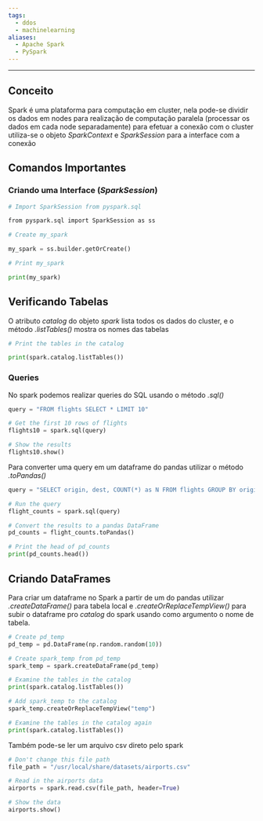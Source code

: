 ```yaml
---
tags:
  - ddos
  - machinelearning
aliases:
  - Apache Spark
  - PySpark
---
```


---
## Conceito

Spark é uma plataforma para computação em cluster, nela pode-se dividir os dados em nodes para realização de computação paralela (processar os dados em cada node separadamente) para efetuar a conexão com o cluster utiliza-se o objeto *SparkContext* e *SparkSession* para a interface com a conexão

## Comandos Importantes

### Criando uma Interface (*SparkSession*)

``` python
# Import SparkSession from pyspark.sql

from pyspark.sql import SparkSession as ss

# Create my_spark

my_spark = ss.builder.getOrCreate()

# Print my_spark

print(my_spark)
```

## Verificando Tabelas

O atributo *catalog* do objeto *spark* lista todos os dados do cluster, e o método *.listTables()* mostra os nomes das tabelas

``` python
# Print the tables in the catalog

print(spark.catalog.listTables())
```

### Queries

No spark podemos realizar queries do SQL usando o método *.sql()*

``` python
query = "FROM flights SELECT * LIMIT 10"

# Get the first 10 rows of flights
flights10 = spark.sql(query)

# Show the results
flights10.show()

```

Para converter uma query em um dataframe do pandas utilizar o método *.toPandas()*

``` python
query = "SELECT origin, dest, COUNT(*) as N FROM flights GROUP BY origin, dest"

# Run the query
flight_counts = spark.sql(query)

# Convert the results to a pandas DataFrame
pd_counts = flight_counts.toPandas()

# Print the head of pd_counts
print(pd_counts.head())
```

## Criando DataFrames

Para criar um dataframe no Spark a partir de um do pandas utilizar *.createDataFrame()* para tabela local e *.createOrReplaceTempView()* para subir o dataframe pro *catalog* do spark usando como argumento o nome de tabela.

``` python
# Create pd_temp
pd_temp = pd.DataFrame(np.random.random(10))

# Create spark_temp from pd_temp
spark_temp = spark.createDataFrame(pd_temp)

# Examine the tables in the catalog
print(spark.catalog.listTables())

# Add spark_temp to the catalog
spark_temp.createOrReplaceTempView("temp")

# Examine the tables in the catalog again
print(spark.catalog.listTables())
```

Também pode-se ler um arquivo csv direto pelo spark

``` python
# Don't change this file path
file_path = "/usr/local/share/datasets/airports.csv"

# Read in the airports data
airports = spark.read.csv(file_path, header=True)

# Show the data
airports.show()
```

